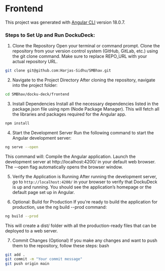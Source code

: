 # Frontend

This project was generated with [Angular CLI](https://github.com/angular/angular-cli) version 18.0.7.

### Steps to Set Up and Run DockuDeck:

1. Clone the Repository
Open your terminal or command prompt.
Clone the repository from your version control system (GitHub, GitLab, etc.) using the git clone command. Make sure to replace REPO_URL with your actual repository URL.

```bash
git clone git@github.com:Harjas-Sidhu/SMBhav.git
 ```
2. Navigate to the Project Directory
After cloning the repository, navigate into the project folder:

```bash 
cd SMBhav/docku-deck/frontend
```
3. Install Dependencies
Install all the necessary dependencies listed in the package.json file using npm (Node Package Manager). This will fetch all the libraries and packages required for the Angular app.


```bash 
npm install 
```

4. Start the Development Server
Run the following command to start the Angular development server:
```bash
ng serve --open 
```
This command will:
Compile the Angular application.
Launch the development server at http://localhost:4200/ in your default web browser.
The --open flag automatically opens the browser window.

5. Verify the Application is Running
After running the development server, go to ``` http://localhost:4200/ ``` in your browser to verify that DockuDeck is up and running. You should see the application’s homepage or the default page set up in Angular.

6. Optional: Build for Production
If you're ready to build the application for production, use the ng build --prod command:

```bash 
ng build --prod
 ```
This will create a dist/ folder with all the production-ready files that can be deployed to a web server.

7. Commit Changes (Optional)
If you make any changes and want to push them to the repository, follow these steps:
bash
```bash 
git add .
git commit -m "Your commit message"
git push origin main
```
   